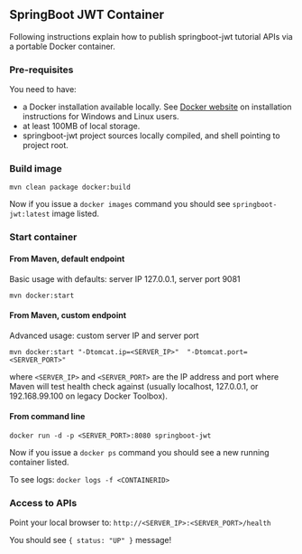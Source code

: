 ## SpringBoot JWT Container

Following instructions explain how to publish springboot-jwt tutorial APIs via a portable Docker container.

### Pre-requisites
You need to have:
- a Docker installation available locally. See [Docker website](https://docs.docker.com/install/) on installation instructions for Windows and Linux users.
- at least 100MB of local storage.
- springboot-jwt project sources locally compiled, and shell pointing to project root.


### Build image
`mvn clean package docker:build`

Now if you issue a `docker images` command you should see `springboot-jwt:latest` image listed.


### Start container

#### From Maven, default endpoint
Basic usage with defaults: server IP 127.0.0.1, server port 9081

`mvn docker:start`

#### From Maven, custom endpoint
Advanced usage: custom server IP and server port

`mvn docker:start "-Dtomcat.ip=<SERVER_IP>"  "-Dtomcat.port=<SERVER_PORT>"`

where `<SERVER_IP>` and `<SERVER_PORT>` are the IP address and port where Maven will test health check against (usually localhost, 127.0.0.1, or 192.168.99.100 on legacy Docker Toolbox).

#### From command line
`docker run -d -p <SERVER_PORT>:8080 springboot-jwt`

Now if you issue a `docker ps` command you should see a new running container listed.

To see logs:
`docker logs -f <CONTAINERID>`

### Access to APIs
Point your local browser to:
`http://<SERVER_IP>:<SERVER_PORT>/health`

You should see `{ status: "UP" }` message!
